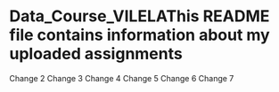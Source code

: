 # Data_Course_VILELAThis README file contains information about my uploaded assignments
Change 2
Change 3
Change 4
Change 5
Change 6
Change 7

